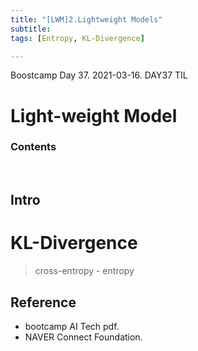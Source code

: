 ```yaml
---
title: "[LWM]2.Lightweight Models"
subtitle: 
tags: [Entropy, KL-Divergence] 

---
```


Boostcamp Day 37. 2021-03-16.
DAY37 TIL

# Light-weight Model

### Contents


<br>

## Intro


# KL-Divergence
> cross-entropy - entropy





## Reference

- bootcamp AI Tech pdf.  
- NAVER Connect Foundation.

